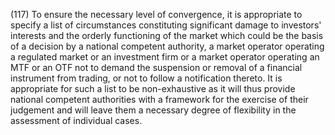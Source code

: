 (117) To ensure the necessary level of convergence, it is appropriate to specify a list of circumstances constituting significant damage to investors' interests and the orderly functioning of the market which could be the basis of a decision by a national competent authority, a market operator operating a regulated market or an investment firm or a market operator operating an MTF or an OTF not to demand the suspension or removal of a financial instrument from trading, or not to follow a notification thereto. It is appropriate for such a list to be non-exhaustive as it will thus provide national competent authorities with a framework for the exercise of their judgement and will leave them a necessary degree of flexibility in the assessment of individual cases.